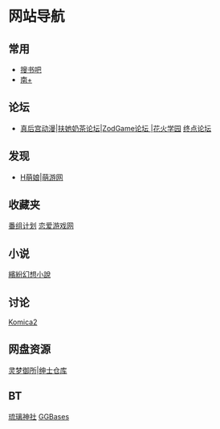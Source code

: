 # 网站导航
## 常用
* [搜书吧](http://8.bixushoucang.com:2888/b/u1u2u3.html?122) 
* [南+](https://www.south-plus.net/)
## 论坛
* [真后宫动漫](http://154.209.74.31/)|[扶她奶茶论坛](https://www.futanaicha.xyz/)|[ZodGame论坛 ](https://zodgame.xyz/)|[花火学园](https://www.sayhuahuo.com/forum.php)
[终点论坛](https://bbs.zdfx.net/forum.php)
## 发现
* [H萌娘](https://www.hmoegirl.com/Mainpage)|[萌游网](https://galge.cn/)
## 收藏夹
[番组计划](https://bgm.tv/)
[恋爱游戏网](https://www.lianaiyx.com/)
## 小说
[繽紛幻想小說](https://colorful-fantasybooks.com/)
[]()
[]()
## 讨论
[Komica2](https://komica2.net/)
[]()
## 网盘资源
[灵梦御所](https://blog.reimu.net/)|[绅士仓库](https://cangku.io/)
[]()
## BT
[琉璃神社](https://www.liuli.cat/wp/)
[GGBases](https://www.ggbases.com/)
[]()

[]()
[]()
